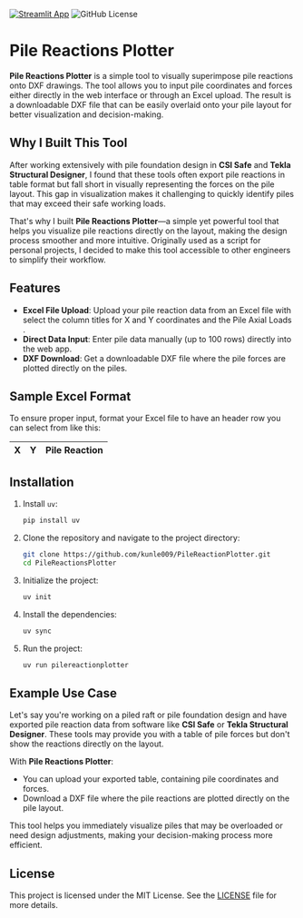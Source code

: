 
[![Streamlit App](https://static.streamlit.io/badges/streamlit_badge_black_white.svg)](https://pile-reaction-plotter.streamlit.app/)
![GitHub License](https://img.shields.io/github/license/kunle009/pile-reaction-plotter)

# Pile Reactions Plotter

**Pile Reactions Plotter** is a simple tool to visually superimpose pile reactions onto DXF drawings. The tool allows you to input pile coordinates and forces either directly in the web interface or through an Excel upload. The result is a downloadable DXF file that can be easily overlaid onto your pile layout for better visualization and decision-making.

## Why I Built This Tool

After working extensively with pile foundation design in **CSI Safe** and **Tekla Structural Designer**, I found that these tools often export pile reactions in table format but fall short in visually representing the forces on the pile layout. This gap in visualization makes it challenging to quickly identify piles that may exceed their safe working loads.

That's why I built **Pile Reactions Plotter**—a simple yet powerful tool that helps you visualize pile reactions directly on the layout, making the design process smoother and more intuitive. Originally used as a script for personal projects, I decided to make this tool accessible to other engineers to simplify their workflow.

## Features

- **Excel File Upload**: Upload your pile reaction data from an Excel file with select the column titles for X and Y coordinates and the Pile Axial Loads .
- **Direct Data Input**: Enter pile data manually (up to 100 rows) directly into the web app.
- **DXF Download**: Get a downloadable DXF file where the pile forces are plotted directly on the piles.

## Sample Excel Format

To ensure proper input, format your Excel file to have an header row you can select from like this:

| X  | Y  | Pile Reaction |
|----|----|---------------|



## Installation

1. Install `uv`:
    ```bash
    pip install uv
    ```

2. Clone the repository and navigate to the project directory:
    ```bash
    git clone https://github.com/kunle009/PileReactionPlotter.git
    cd PileReactionsPlotter
    ```

3. Initialize the project:
    ```bash
    uv init
    ```

4. Install the dependencies:
    ```bash
    uv sync
    ```

5. Run the project:
    ```bash
    uv run pilereactionplotter
    ```

## Example Use Case

Let's say you're working on a piled raft or pile foundation design and have exported pile reaction data from software like **CSI Safe** or **Tekla Structural Designer**. These tools may provide you with a table of pile forces but don't show the reactions directly on the layout.

With **Pile Reactions Plotter**:

- You can upload your exported table, containing pile coordinates and forces.
- Download a DXF file where the pile reactions are plotted directly on the pile layout.

This tool helps you immediately visualize piles that may be overloaded or need design adjustments, making your decision-making process more efficient.

## License

This project is licensed under the MIT License. See the [LICENSE](LICENSE) file for more details.
